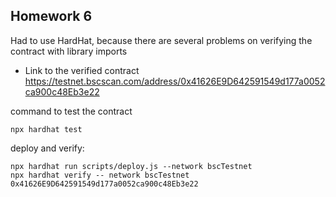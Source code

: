 ## Homework 6

Had to use HardHat, because there are several problems on verifying the contract with library imports

- Link to the verified contract
https://testnet.bscscan.com/address/0x41626E9D642591549d177a0052ca900c48Eb3e22

command to test the contract
```
npx hardhat test
```

deploy and verify:
```
npx hardhat run scripts/deploy.js --network bscTestnet
npx hardhat verify -- network bscTestnet 0x41626E9D642591549d177a0052ca900c48Eb3e22
```